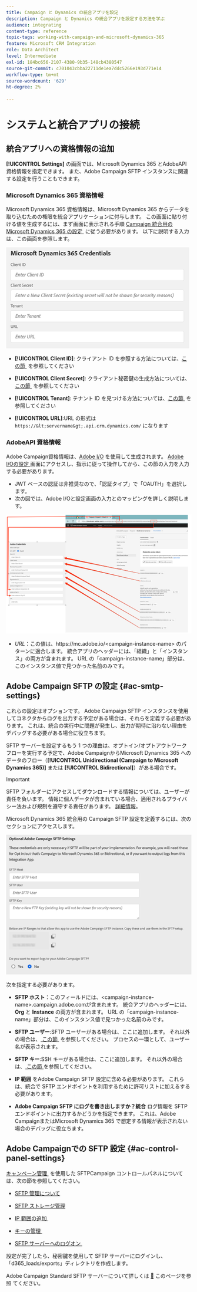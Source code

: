 ```yaml
---
title: Campaign と Dynamics の統合アプリを設定
description: Campaign と Dynamics の統合アプリを設定する方法を学ぶ
audience: integrating
content-type: reference
topic-tags: working-with-campaign-and-microsoft-dynamics-365
feature: Microsoft CRM Integration
role: Data Architect
level: Intermediate
exl-id: 184bc656-2107-4380-9b35-148cb4380547
source-git-commit: c701043cbba22711de1ea7ddc5266e193d771e14
workflow-type: tm+mt
source-wordcount: '629'
ht-degree: 2%

---
```


# システムと統合アプリの接続

## 統合アプリへの資格情報の追加

**[!UICONTROL Settings]** の画面では、Microsoft Dynamics 365 とAdobeAPI 資格情報を指定できます。 また、Adobe Campaign SFTP インスタンスに関連する設定を行うこともできます。

### Microsoft Dynamics 365 資格情報

Microsoft Dynamics 365 資格情報は、Microsoft Dynamics 365 からデータを取り込むための権限を統合アプリケーションに付与します。  この画面に貼り付ける値を生成するには、まず画面に表示される手順 [Campaign 統合用のMicrosoft Dynamics 365 の設定 &#x200B;](../../integrating/using/d365-acs-configure-d365.md) に従う必要があります。 以下に説明する入力は、この画面を参照します。

![](assets/do-not-localize/d365-to-acs-ui-page-workflows-settings-d365.png)

* **[!UICONTROL Client ID]**: クライアント ID を参照する方法については、[&#x200B; この節 &#x200B;](../../integrating/using/d365-acs-configure-d365.md#register-a-new-app) を参照してください

* **[!UICONTROL Client Secret]**: クライアント秘密鍵の生成方法については、[&#x200B; この節 &#x200B;](../../integrating/using/d365-acs-configure-d365.md#generate-a-client-secret) を参照してください

* **[!UICONTROL Tenant]**: テナント ID を見つける方法については、[&#x200B; この節 &#x200B;](../../integrating/using/d365-acs-configure-d365.md#get-the-tenant-id) を参照してください

* **[!UICONTROL URL]**:URL の形式は `https://&lt;servername&gt;.api.crm.dynamics.com/` になります

### AdobeAPI 資格情報

Adobe Campaign資格情報は、[Adobe I/O](https://www.adobe.io/) を使用して生成されます。 [Adobe I/Oの設定 &#x200B;](../../integrating/using/d365-acs-configure-adobe-io.md) 画面にアクセスし、指示に従って操作してから、この節の入力を入力する必要があります。

* JWT ベースの認証は非推奨なので、「認証タイプ」で「OAUTH」を選択します。
* 次の図では、Adobe I/Oと設定画面の入力とのマッピングを詳しく説明します。

![](assets/do-not-localize/d365-to-acs-ui-page-workflows-settings-adobeio.png)

* *URL*：この値は、https\://mc.adobe.io/&lt;campaign-instance-name> のパターンに適合します。 統合アプリのヘッダーには、「組織」と「インスタンス」の両方が含まれます。 URL の「campaign-instance-name」部分は、このインスタンス値で見つかった名前のみです。

## Adobe Campaign SFTP の設定 {#ac-smtp-settings}

これらの設定はオプションです。 Adobe Campaign SFTP インスタンスを使用してコネクタからログを出力する予定がある場合は、それらを定義する必要があります。 これは、統合の実行中に問題が発生し、出力が期待に沿わない理由をデバッグする必要がある場合に役立ちます。

SFTP サーバーを設定するもう 1 つの理由は、オプトイン/オプトアウトワークフローを実行する予定で、Adobe CampaignからMicrosoft Dynamics 365 へのデータのフロー（**[!UICONTROL Unidirectional (Campaign to Microsoft Dynamics 365)]** または **[!UICONTROL Bidirectional]**）がある場合です。

>[!IMPORTANT]
>
>SFTP フォルダーにアクセスしてダウンロードする情報については、ユーザーが責任を負います。 情報に個人データが含まれている場合、適用されるプライバシー法および規制を遵守する責任があります。 [詳細情報](../../integrating/using/d365-acs-notices-and-recommendations.md#acs-msdyn-manage-privacy)。
>

Microsoft Dynamics 365 統合用の Campaign SFTP 設定を定義するには、次のセクションにアクセスします。

![](assets/do-not-localize/d365-to-acs-ui-page-workflows-settings-sftp.png)

次を指定する必要があります。

* **SFTP ホスト**：このフィールドには、&lt;campaign-instance-name>.campaign.adobe.comが含まれます。 統合アプリのヘッダーには、**Org** と **Instance** の両方が含まれます。 URL の「campaign-instance-name」部分は、このインスタンス値で見つかった名前のみです。

* **SFTP ユーザー**:SFTP ユーザーがある場合は、ここに追加します。 それ以外の場合は、[&#x200B; この節 &#x200B;](#ac-control-panel-settings) を参照してください。 プロセスの一環として、ユーザー名が表示されます。

* **SFTP キー**:SSH キーがある場合は、ここに追加します。 それ以外の場合は、[&#x200B; この節 &#x200B;](#ac-control-panel-settings) を参照してください。

* **IP 範囲** をAdobe Campaign SFTP 設定に含める必要があります。 これらは、統合で SFTP エンドポイントを利用するために許可リストに加えるする必要があります。

* **Adobe Campaign SFTP にログを書き出しますか？統合** ログ情報を SFTP エンドポイントに出力するかどうかを指定できます。 これは、Adobe CampaignまたはMicrosoft Dynamics 365 で想定する情報が表示されない場合のデバッグに役立ちます。

## Adobe Campaignでの SFTP 設定 {#ac-control-panel-settings}

[&#x200B; キャンペーン管理 &#x200B;](https://experienceleague.adobe.com/docs/control-panel/using/control-panel-home.html?lang=ja) を使用した SFTPCampaign コントロールパネルについては、次の節を参照してください。

* [SFTP 管理について](https://experienceleague.adobe.com/docs/control-panel/using/sftp-management/about-sftp-management.html?lang=ja#sftp-management)

* [SFTP ストレージ管理](https://experienceleague.adobe.com/docs/control-panel/using/sftp-management/key-management.html?lang=ja#installing-ssh-key)

* [IP 範囲の追加 &#x200B;](https://experienceleague.adobe.com/docs/control-panel/using/sftp-management/ip-range-allow-listing.html?lang=ja#sftp-management)

* [&#x200B; キーの管理 &#x200B;](https://experienceleague.adobe.com/docs/control-panel/using/sftp-management/key-management.html?lang=ja#sftp-management)

* [SFTP サーバーへのログオン &#x200B;](https://experienceleague.adobe.com/docs/control-panel/using/sftp-management/logging-into-sftp-server.html?lang=ja#sftp-management)

設定が完了したら、秘密鍵を使用して SFTP サーバーにログインし、「d365_loads/exports」ディレクトリを作成します。

Adobe Campaign Standard SFTP サーバーについて詳しくは [&#128279;](https://experienceleague.adobe.com/docs/campaign-standard-learn/control-panel/sftp-management/monitoring-server-capacity.html?lang=ja#sftp-management) このページを参照  てください。

